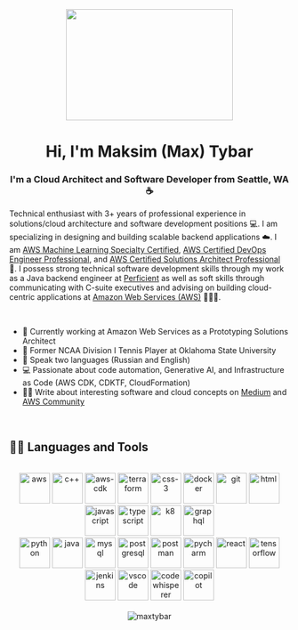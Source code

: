 <div id="header" align="center">
  <img src="https://media.giphy.com/media/3kPDmoWdBpQPNhCnUG/giphy.gif" height="200" width="300">
</div>
<h1 align="center"> Hi, I'm Maksim (Max) Tybar </h1>
<h3 align="center">I'm a Cloud Architect and Software Developer from Seattle, WA ☕</h3>

Technical enthusiast with 3+ years of professional experience in solutions/cloud architecture and software development positions 💻. I am specializing in designing and building scalable backend applications ☁️. I am [AWS Machine Learning Specialty Certified](https://www.credly.com/badges/8225dc00-c248-4082-a589-3447048db7b7), [AWS Certified DevOps Engineer Professional](https://www.credly.com/badges/a715b8bf-734e-40dd-a1ce-0083cf138d15), and [AWS Certified Solutions Architect Professional](https://www.credly.com/badges/b9effd79-11c2-47bd-a56c-12d06a92a053) 🧠. I possess strong technical software development skills through my work as a Java backend engineer at [Perficient](https://www.perficient.com/) as well as soft skills through communicating with C-suite executives and advising on building cloud-centric applications at [Amazon Web Services (AWS)](https://aws.amazon.com/) 👨🏻‍💻.

<br>

- 🔭  Currently working at Amazon Web Services as a Prototyping Solutions Architect
- 🎾  Former NCAA Division I Tennis Player at Oklahoma State University
- 📇  Speak two languages (Russian and English)
- 💻  Passionate about code automation, Generative AI, and Infrastructure as Code (AWS CDK, CDKTF, CloudFormation)
- ✍🏻  Write about interesting software and cloud concepts on [Medium](https://medium.com/@maxtybar) and [AWS Community](https://community.aws/@maxtybar)

<br>

## 👨‍💻 Languages and Tools


<div align="center">
  
  <br>
  
  <img src="https://iili.io/JA9eW9s.png" alt="aws" height="55" width="55">
  <img src="https://iili.io/JA9WQvR.md.png" alt="c++" height="55" width="55">
  <img src="https://iili.io/JA9W6Eg.jpg" alt="aws-cdk" height="55" width="55">
  <img src="https://iili.io/JA9Xfu2.md.png" alt="terraform" height="55" width="55">
  <img src="https://iili.io/JA9Ws3J.md.png" alt="css-3" height="55" width="55">
  <img src="https://iili.io/JA9WP4a.png" alt="docker" height="55" width="55">
  <img src="https://iili.io/JA9WLYv.md.png" alt="git" height="55" width="55">
  <img src="https://iili.io/JA9WZpp.png" alt="html" height="55" width="55">
  <img src="https://iili.io/JA9WbjI.png" alt="javascript" height="55" width="55">
  <img src="https://iili.io/JA9XqjS.md.png" alt="typescript" height="55" width="55">
  <img src="https://iili.io/JA9X9Gn.md.png" alt="k8" height="55" width="55">
  <img src="https://iili.io/JA9eoMB.png" alt="graphql" height="55" width="55">
  
  <br>
  
  <img src="https://iili.io/JA9X2af.md.png" alt="python" height="55" width="55">
  <img src="https://iili.io/JYOAdEG.png" alt="java" height="55" width="55">
  <img src="https://iili.io/JA9WmQt.png" alt="mysql" height="55" width="55">
  <img src="https://iili.io/JA9XH4s.md.png" alt="postgresql" height="55" width="55">
  <img src="https://iili.io/JA9WyCX.md.png" alt="postman" height="55" width="55">
  <img src="https://iili.io/JA9Xd3G.md.png" alt="pycharm" height="55" width="55">
  <img src="https://iili.io/JA9X3v4.md.png" alt="react" height="55" width="55">
  <img src="https://iili.io/JA9XFyl.md.png" alt="tensorflow" height="55" width="55">
  <img src="https://iili.io/JA9N1xp.png" alt="jenkins" height="55" width="55">
  <img src="https://iili.io/JA9XBZ7.md.png" alt="vscode" height="55" width="55">
  <img src="https://iili.io/JA9vgZx.png" alt="codewhisperer" height="55" width="55">
  <img src="https://iili.io/JA9vhCl.png" alt="copilot" height="55" width="55">
</div>

<div align="center"> 
  
  <br>
  
  <img src="https://github-readme-stats.vercel.app/api/top-langs?username=maxtybar&show_icons=true&locale=en&layout=compact" alt="maxtybar"> 
    
</div>

